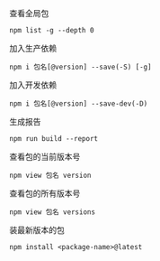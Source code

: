 查看全局包

```
npm list -g --depth 0
```

加入生产依赖

```
npm i 包名[@version] --save(-S) [-g]
```

加入开发依赖

```
npm i 包名[@version] --save-dev(-D)
```

生成报告

```
npm run build --report
```

查看包的当前版本号

```
npm view 包名 version
```

查看包的所有版本号

```
npm view 包名 versions
```

装最新版本的包

```
npm install <package-name>@latest
```

